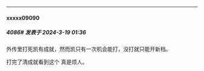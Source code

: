 ﻿
*****

####  xxxxx09090  
##### 4086#       发表于 2024-3-19 01:36

外传里打死凯有成就，然而凯只有一次机会能打，没打就只能开新档。

打完了清成就看到这个 真是烦人。


